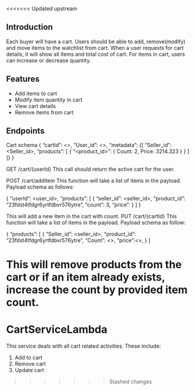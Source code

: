 <<<<<<< Updated upstream
## Introduction
Each buyer will have a cart. Users should be able to add, remove(modify) and move items to the watchlist from cart. When a user requests for cart details, it will show all items and total cost of cart. For items in cart, users can increase or decrease quantity.

## Features
- Add items to cart
- Modify item quantity in cart
- View cart details
- Remove items from cart

## Endpoints

Cart schema
{ “cartId”: <>, “User_id”: <>, “metadata”: {[ “Seller_id”: <Seller_id>, “products”: [ { “<product_id>”: { Count: 2, Price: 3214.323 } } ] ]} }

GET /cart/{userId} This call should return the active cart for the user.

POST /cart/addItem This function will take a list of items in the payload. Payload schema as follows:

{ “userId”: <user_id>, “products”: [ { “seller_id”: <seller_id>, “product_id”: “23fdst4tfdgr6yrtfdbvr576ytre”, “count”: 3, “price”: } ] }

This will add a new item in the cart with count. PUT /cart/{cartId} This function will take a list of items in the payload. Payload schema as follow:

{ “products”: [ { “Seller_id”: <seller_id>, “product_id”: “23fdst4tfdgr6yrtfdbvr576ytre”, “Count”: <>, “price”:<>, } ]

This will remove products from the cart or if an item already exists, increase the count by provided item count.
=======
# CartServiceLambda

This service deals with all cart related activities. These include:
1. Add to cart
2. Remove cart
3. Update cart
>>>>>>> Stashed changes
